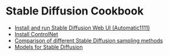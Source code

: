 # Stable Diffusion Cookbook

 - [Install and run Stable Diffusion Web UI (Automatic1111) ](/sd-installation-guide.md)
 - [Install ControlNet ](/install-controlnet.md)
 - [Comparison of different Stable Diffusion sampling methods](/sampler-comparison.md)
 - [Models for Stable Diffusion](/model-overview.md)





